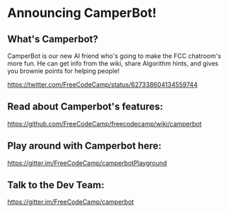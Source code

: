 # Announcing CamperBot!

## What's Camperbot?

CamperBot is our new AI friend who's going to make the FCC chatroom's more fun.
He can get info from the wiki, share Algorithm hints, and gives you brownie points for helping people!

https://twitter.com/FreeCodeCamp/status/627338604134559744

## Read about Camperbot's features:
https://github.com/FreeCodeCamp/freecodecamp/wiki/camperbot

## Play around with Camperbot here:
https://gitter.im/FreeCodeCamp/camperbotPlayground

## Talk to the Dev Team:
https://gitter.im/FreeCodeCamp/camperbot
